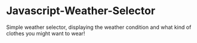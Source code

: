 # Javascript-Weather-Selector

Simple weather selector, displaying the weather condition and what kind of clothes you might want to wear!
